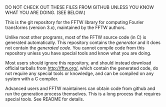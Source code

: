 DO NOT CHECK OUT THESE FILES FROM GITHUB UNLESS YOU KNOW WHAT YOU ARE
DOING.  (SEE BELOW.)

This is the git repository for the FFTW library for computing Fourier
transforms (version 3.x), maintained by the FFTW authors.

Unlike most other programs, most of the FFTW source code (in C) is
generated automatically.  This repository contains the *generator* and
it does not contain the *generated code*.  You cannot compile code
from this repository unless you have special tools and know what you
are doing.

Most users should ignore this repository, and should instead download
official tarballs from http://fftw.org/, which contain the generated
code, do not require any special tools or knowledge, and can be
compiled on any system with a C compiler.

Advanced users and FFTW maintainers can obtain code from github and
run the generation process themselves.  This is a long process that
requires special tools.  See README for details.

